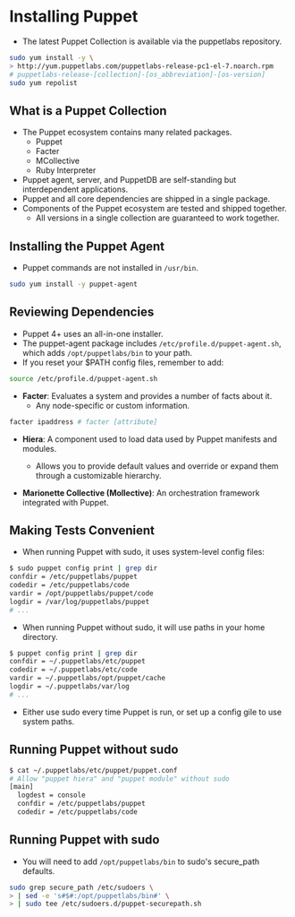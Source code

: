 # Installing Puppet

- The latest Puppet Collection is available via the puppetlabs repository.

```bash
sudo yum install -y \
> http://yum.puppetlabs.com/puppetlabs-release-pc1-el-7.noarch.rpm
# puppetlabs-release-[collection]-[os_abbreviation]-[os-version]
sudo yum repolist
```

## What is a Puppet Collection

- The Puppet ecosystem contains many related packages.
  - Puppet
  - Facter
  - MCollective
  - Ruby Interpreter
- Puppet agent, server, and PuppetDB are self-standing but interdependent applications.
- Puppet and all core dependencies are shipped in a single package.
- Components of the Puppet ecosystem are tested and shipped together.
  - All versions in a single collection are guaranteed to work together.

## Installing the Puppet Agent

- Puppet commands are not installed in `/usr/bin`.

```bash
sudo yum install -y puppet-agent
```

## Reviewing Dependencies

- Puppet 4+ uses an all-in-one installer.
- The puppet-agent package includes `/etc/profile.d/puppet-agent.sh`, which adds `/opt/puppetlabs/bin` to your path.
- If you reset your $PATH config files, remember to add:

```bash
source /etc/profile.d/puppet-agent.sh
```

- __Facter__: Evaluates a system and provides a number of facts about it.
  - Any node-specific or custom information.

```bash
facter ipaddress # facter [attribute]
```

- __Hiera__: A component used to load data used by Puppet manifests and modules.
  - Allows you to provide default values and override or expand them through a customizable hierarchy.

- __Marionette Collective (Mollective)__: An orchestration framework integrated with Puppet.

## Making Tests Convenient

- When running Puppet with sudo, it uses system-level config files:

```bash
$ sudo puppet config print | grep dir
confdir = /etc/puppetlabs/puppet
codedir = /etc/puppetlabs/code
vardir = /opt/puppetlabs/puppet/code
logdir = /var/log/puppetlabs/puppet
# ...
```

- When running Puppet without sudo, it will use paths in your home directory.

```bash
$ puppet config print | grep dir
confdir = ~/.puppetlabs/etc/puppet
codedir = ~/.puppetlabs/etc/code
vardir = ~/.puppetlabs/opt/puppet/cache
logdir = ~/.puppetlabs/var/log
# ...
```

- Either use sudo every time Puppet is run, or set up a config gile to use system paths.

## Running Puppet without sudo

```bash
$ cat ~/.puppetlabs/etc/puppet/puppet.conf
# Allow "puppet hiera" and "puppet module" without sudo
[main]
  logdest = console
  confdir = /etc/puppetlabs/puppet
  codedir = /etc/puppetlabs/code
```

## Running Puppet with sudo

- You will need to add `/opt/puppetlabs/bin` to sudo's secure_path defaults.

```bash
sudo grep secure_path /etc/sudoers \
> | sed -e 's#$#:/opt/puppetlabs/bin#' \
> | sudo tee /etc/sudoers.d/puppet-securepath.sh
```
